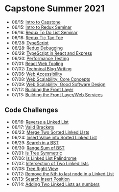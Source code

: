 # Capstone Summer 2021

* 06/15: [Intro to Capstone](https://us02web.zoom.us/rec/share/SxECzhE4VFfovrqI7HcpYk6ubrZOi5i8SIp0OQHfNq9YWDB3oNZp8y3Rb-dCUUJF.e-fgRlLM7vLnvKXN)
* 06/15: [Intro to Redux Seminar](https://us02web.zoom.us/rec/share/ADW0gE84UNxA1hOoUsgzNg70S5V3iCEPtzP52QQs2lLx0EIDX-_X6j0ssQZl2v0x.If-fPF3RAJnvYClX)
* 06/16: [Redux To Do List Seminar](https://us02web.zoom.us/rec/share/uZghZ4BtAUyxLHWmtT2zeKDKLfMAE24HIkfRYdkWWU1lgtEZPia1W4mhzfpUcgIi.LwSB-_Shf2vOuPBZ)
* 06/18: [Redux Tic Tac Toe](https://us02web.zoom.us/rec/share/kiHM1caggMPDjDFdh_79-sgT7aQH3UV1dBoA8MyzAf2DL1tnRjwWb0FuTCEif9z6.4_bw182VWgubbSXJ?startTime=1624024303000)
* 06/28: [TypeScript](https://us02web.zoom.us/rec/share/JLAFAdPMorw3h1PcEPKgTCFiT-Gx0w5rLJ-0C2dVyLQOcLjFbpyYbtkMJxiriHCO.WjLXT31c6elWEf0y?startTime=1624900063000)
* 06/28: [Redux Debugging](https://us02web.zoom.us/rec/share/JLAFAdPMorw3h1PcEPKgTCFiT-Gx0w5rLJ-0C2dVyLQOcLjFbpyYbtkMJxiriHCO.WjLXT31c6elWEf0y?startTime=1624905384000)
* 06/29: [TypeScript in React and Express](https://us02web.zoom.us/rec/share/Gv3v9505C5D6pRBx1ONwjBDUNAkgIBmYRVoGgpKZNqKCpq4XxXhcaUr2-5b5uFFk.Aa3q9em0zzVo-R5O?startTime=1624989817000)
* 06/30: [Performance Testing](https://us02web.zoom.us/rec/share/BBe-R0Lt3rWu3kvW9iFfVSbTw4Sm4R2DCN4c21bzaA9yvLDXgu8TvDczknJX4lK8.enUzXz8HDTVQOpID?startTime=1625072819000)
* 07/01: [React Web Tooling](https://us02web.zoom.us/rec/share/N1XMmIPQTCeS6dHx29blJrAxmZyKU116uxty9tN12RrAQzvaqOUTqAuCrllEI-ye.AkoLianp_lf_D1ID?startTime=1625159193000)
* 07/02: [Technical Blog Writing](https://us02web.zoom.us/rec/share/FZTLeq0r_qSIGYPEht5D-onryXik5Xp2QmL7Pk03Yu9khiXs3kff4fjmkhO8ARiN.UPdwmAh3u2Zog85o?startTime=1625232958000)
* 07/06: [Web Accessibility](https://us02web.zoom.us/rec/share/gIgAh1DT2_2bbRoLMeInRYqE5BsFjJQ4A8Z88KHWkKfKWMoZpaSGNt11S9j4-Jvr.W4sfPJ7CiWJl6_c4?startTime=1625591347000)
* 07/08: [Web Scalability: Core Concepts](https://us02web.zoom.us/rec/share/VWWyGOMqFpISwgZ4nZn39OloBC0j8NRyE6JfP8-XvaxBUDxbAFjFWIXyG0rX9v50.qInZji9a3K-xyjOv?startTime=1625764406000)
* 07/09: [Web Scalability: Good Software Design](https://us02web.zoom.us/rec/share/pi-LKT3F8POl0IpzxxmpHxsg16ft2dfv4SgbfULHU4XA_Du-blw_mtI66g_C51RJ.M5uZS4sk6e91I10H?startTime=1625837776000)
* 07/12: [Building the Front Layer](https://us02web.zoom.us/rec/share/yJPsOiNOxTPtcGAVCZlhkI4runXcCqsKPxewlbSTcwAPIGd8Okpm3RxlJYADCkM.uZb36R6tmKNmYZwC?startTime=1626109602000)
* 07/13: [Building the Front Layer/Web Services](https://us02web.zoom.us/rec/share/eqhgged6YGa-Ql8itHxe1QtKdeIWfgS1ZBm5_zhb7hEv4pPTHaXnMkQEpqZY-0k_.0Vv9gCmo4Pbh3kDK?startTime=1626196485000)

## Code Challenges
* 06/16: [Reverse a Linked List](https://us02web.zoom.us/rec/share/szJ_Jzp5W14FImdjpkCzkeE674q6wqV6MVfMN38oAGbYq8XQCevmZ2PMMIBtUhXd.lC0c756cdvRz_QRC)
* 06/17: [Valid Brackets](https://us02web.zoom.us/rec/share/1iVfrIrzG9anbHr-FLpcWZGi1wN_x6jYlcOTKqSFNiIEgLjM-LCvT2vCa-PqGYgZ.Z4wf_IfAGg77qhw9)
* 06/23: [Merge Two Sorted Linked LIsts](https://us02web.zoom.us/rec/share/07pXBJycDWYYk-fnyPLDf4s6pnTMaCBGbukHysgMw1DlaJhSzI3PqtpC3j1iTD9-.rzFHq4Vi3BMLT3-c?startTime=1624454396000)
* 06/24: [Insert Value into Sorted Linked List](https://us02web.zoom.us/rec/share/266fVkTg_nVGZCLKFdNRGMaoYgaavOA2Bec9TJgbSHwWMMCQ329wtEvp4rHBimnO.zLHDjQI7F9by20iS?startTime=1624541323000)
* 06/29: [Search in a BST](https://us02web.zoom.us/rec/share/DOuh70Dy7l9DzmM8XKuQFF87dh4chEr5ciWm7zGa68O9Mw_EauBsM3yV05rsbOTj.HkG6AGuPszlp33ih?startTime=1624973085000)
* 06/30: [Range Sum of BST](https://us02web.zoom.us/rec/share/nAkTNWhdcKbzvYKcQ9QBAmJVM6QP-ApwS1fc079iI-x4gKkaiwxCN9caACUsjYB5.Yyu7jkaxrTjBmznq?startTime=1625059367000)
* 07/01: [Is Tree Symmetric](https://us02web.zoom.us/rec/share/_FqBFcShCyyOsBeaaRWcD5wzhQeuB0AEMhKNNJxe9a2cZyJaCMWrvvOv5IVGQbT1.AXmkpQIWCEbEis80?startTime=1625145859000)
* 07/06: [Is Linked List Palindrome](https://us02web.zoom.us/rec/share/q4cLEHegehTzP26EZzMn6JmPeC_5sxEyhHoa2oAGTA5sNGjxkzD9S62Qu2D0HOEJ.-RkWmLKdkXRTeA-b?startTime=1625578138000)
* 07/07: [Intersection of Two Linked lists](https://us02web.zoom.us/rec/share/lT070ZSVbqYy-pFQxy_pXpxfkMVwAAwPrHcZuxYuiuNKHZ_--IjpnO9OGUHFW_c.xg3EOQRm7G6NlGdP?startTime=1625664569000)
* 07/08: [Tree Right View](https://us02web.zoom.us/rec/share/A3bnfHr9EKZbU6ufDlI6IRr-XbeiUk0ZHWC-vY_4vtdaVle_-hW489A0egLFQtMt.sFnaIAk9022zP67p?startTime=1625750736000)
* 07/12: [Remove the Nth to last node in a Linked List](https://us02web.zoom.us/rec/share/RN6-W_r4Ki6twvo_gHOMy3_Gi19vx9QURHoMuO1P_it6T5G5PnASoo2xULx-akre.rrt2BHQdB3Eqthj8?startTime=1626096485000)
* 07/13: [Search Insert Position](https://us02web.zoom.us/rec/share/UgAY6gzHGvO4xgbZwYn6EjQ6Dl-7peUHZYfKJC00AvrT7yp2iT2t6-Pp3kezx-9_.2H1CJmJ2Gy3FtEe7?startTime=1626182566000)
* 07/14: [Adding Two Linked Lists as numbers](https://us02web.zoom.us/rec/share/EAB6lwW4gwn2_dGvRs1zKIpZ1PhzANryBFGQA0VEs9TjttSch6wiCW2xe3F8XaLU.IyknnbQ-Xv6YwPY6?startTime=1626269700000)
